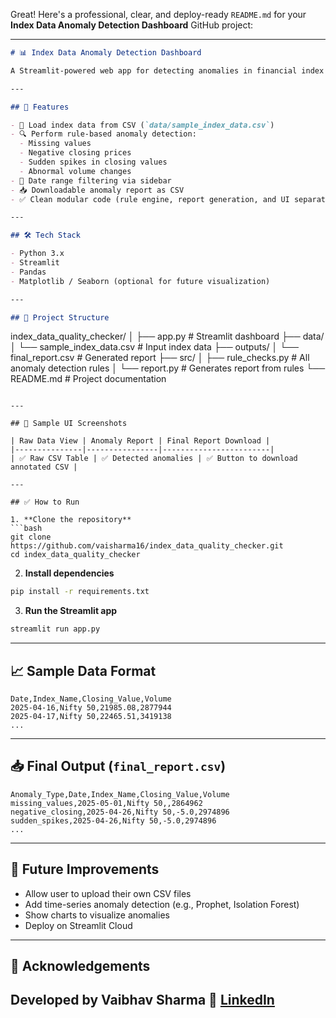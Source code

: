 Great! Here's a professional, clear, and deploy-ready `README.md` for your **Index Data Anomaly Detection Dashboard** GitHub project:

---

```markdown
# 📊 Index Data Anomaly Detection Dashboard

A Streamlit-powered web app for detecting anomalies in financial index data (e.g., Nifty 50). This project identifies missing values, negative closings, sudden price spikes, and abnormal volume patterns in historical stock index data.

---

## 🚀 Features

- 📁 Load index data from CSV (`data/sample_index_data.csv`)
- 🔍 Perform rule-based anomaly detection:
  - Missing values
  - Negative closing prices
  - Sudden spikes in closing values
  - Abnormal volume changes
- 📅 Date range filtering via sidebar
- 📥 Downloadable anomaly report as CSV
- ✅ Clean modular code (rule engine, report generation, and UI separated)

---

## 🛠️ Tech Stack

- Python 3.x  
- Streamlit  
- Pandas  
- Matplotlib / Seaborn (optional for future visualization)

---

## 📂 Project Structure

```

index\_data\_quality\_checker/
│
├── app.py                         # Streamlit dashboard
├── data/
│   └── sample\_index\_data.csv      # Input index data
├── outputs/
│   └── final\_report.csv           # Generated report
├── src/
│   ├── rule\_checks.py             # All anomaly detection rules
│   └── report.py                  # Generates report from rules
└── README.md                      # Project documentation

````

---

## 📸 Sample UI Screenshots

| Raw Data View | Anomaly Report | Final Report Download |
|---------------|----------------|------------------------|
| ✅ Raw CSV Table | ✅ Detected anomalies | ✅ Button to download annotated CSV |

---

## ✅ How to Run

1. **Clone the repository**  
```bash
git clone https://github.com/vaisharma16/index_data_quality_checker.git
cd index_data_quality_checker
````

2. **Install dependencies**

```bash
pip install -r requirements.txt
```

3. **Run the Streamlit app**

```bash
streamlit run app.py
```

---

## 📈 Sample Data Format

```csv
Date,Index_Name,Closing_Value,Volume
2025-04-16,Nifty 50,21985.08,2877944
2025-04-17,Nifty 50,22465.51,3419138
...
```

---

## 📥 Final Output (`final_report.csv`)

```csv
Anomaly_Type,Date,Index_Name,Closing_Value,Volume
missing_values,2025-05-01,Nifty 50,,2864962
negative_closing,2025-04-26,Nifty 50,-5.0,2974896
sudden_spikes,2025-04-26,Nifty 50,-5.0,2974896
...
```

---

## 📌 Future Improvements

* Allow user to upload their own CSV files
* Add time-series anomaly detection (e.g., Prophet, Isolation Forest)
* Show charts to visualize anomalies
* Deploy on Streamlit Cloud

---

## 🙌 Acknowledgements

Developed by **Vaibhav Sharma**
🔗 [LinkedIn](https://linkedin.com/in/vaibhavsharma16)
---


